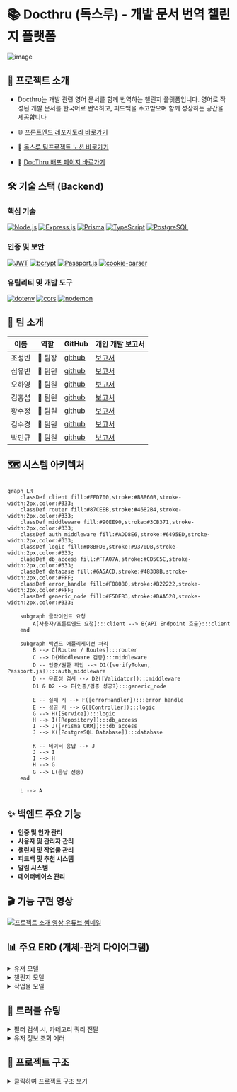 # 📚 Docthru (독스루) - 개발 문서 번역 챌린지 플랫폼

![image](https://github.com/user-attachments/assets/111a1379-7089-4d1d-9cf7-f02f8bb41d44)

## 🚀 프로젝트 소개

- Docthru는 개발 관련 영어 문서를 함께 번역하는 챌린지 플랫폼입니다. 영어로 작성된 개발 문서를 한국어로 번역하고, 피드백을 주고받으며 함께 성장하는 공간을 제공합니다

- 🌐 [프론트엔드 레포지토리 바로가기](https://github.com/JJOBO/6-Docthru-3team-FE)

- 📝 [독스루 팀프로젝트 노션 바로가기](https://www.notion.so/1ec2facab63c808d9b80ca0759018768?v=1ec2facab63c8156b3aa000c4b136520)

- 🚀 [DocThru 배포 페이지 바로가기](https://6-docthru-3team-fe-dev.vercel.app/)

## 🛠️ 기술 스택 (Backend)

### 핵심 기술

[![Node.js](https://img.shields.io/badge/node.js-339933?style=for-the-badge&logo=nodedotjs&logoColor=white)](https://nodejs.org/)
[![Express.js](https://img.shields.io/badge/express.js-%23404D59.svg?style=for-the-badge&logo=express&logoColor=%2361DAFB)](https://expressjs.com/)
[![Prisma](https://img.shields.io/badge/Prisma-blue?style=for-the-badge&logo=prisma&logoColor=white)](https://www.prisma.io/)
[![TypeScript](https://img.shields.io/badge/TypeScript-007ACC?style=for-the-badge&logo=typescript&logoColor=white)](https://www.typescriptlang.org/)
[![PostgreSQL](https://img.shields.io/badge/PostgreSQL-336791?style=for-the-badge&logo=postgresql&logoColor=white)](https://www.postgresql.org/)

### 인증 및 보안

[![JWT](https://img.shields.io/badge/JWT-black?style=for-the-badge)](https://jwt.io/)
[![bcrypt](https://img.shields.io/badge/bcrypt-232F3E?style=for-the-badge)](https://www.npmjs.com/package/bcrypt)
[![Passport.js](https://img.shields.io/badge/Passport.js-34B3E5?style=for-the-badge&logo=passport&logoColor=white)](http://www.passportjs.org/)
[![cookie-parser](https://img.shields.io/badge/cookie--parser-333333?style=for-the-badge)](https://www.npmjs.com/package/cookie-parser)

### 유틸리티 및 개발 도구

[![dotenv](https://img.shields.io/badge/dotenv-000?style=for-the-badge&logo=dotenv&logoColor=yellow)](https://www.npmjs.com/package/dotenv)
[![cors](https://img.shields.io/badge/cors-white?style=for-the-badge)](https://www.npmjs.com/package/cors)
[![nodemon](https://img.shields.io/badge/Nodemon-76D398?style=for-the-badge&logo=nodemon&logoColor=white)](https://nodemon.io/)

## 👥 팀 소개

| 이름   | 역할    | GitHub                                   | 개인 개발 보고서                                                 |
| ------ | ------- | ---------------------------------------- | ---------------------------------------------------------------- |
| 조성빈 | 🍉 팀장 | [github](https://github.com/JJOBO/)      | [보고서](https://www.notion.so/1ec2facab63c81eca07af4d8f2bd39c0) |
| 심유빈 | 🍒 팀원 | [github](https://github.com/shimyubin/)  | [보고서](https://www.notion.so/1f32facab63c8063af31e35ceaf5e7a8) |
| 오하영 | 🍑 팀원 | [github](https://github.com/fiivxyxxng/) | [보고서](https://www.notion.so/1f32facab63c8096b969da4f5399bd3a) |
| 김홍섭 | 🍇 팀원 | [github](https://github.com/rakaso598/)  | [보고서](https://www.notion.so/1f32facab63c80088ad2eba91feb3155) |
| 황수정 | 🍎 팀원 | [github](https://github.com/suejeong/)   | [보고서](https://www.notion.so/1f32facab63c80b08333f61e56fa361e) |
| 김수경 | 🍊 팀원 | [github](https://github.com/suKyoung25/) | [보고서](https://www.notion.so/1f32facab63c806bb835c90523b6869b) |
| 박민규 | 🍈 팀원 | [github](https://github.com/gksktl111/)  | [보고서](https://www.notion.so/1f32facab63c80b4b1c0f468d3656e78) |

## 🗺️ 시스템 아키텍처

```mermaid

graph LR
    classDef client fill:#FFD700,stroke:#B8860B,stroke-width:2px,color:#333;
    classDef router fill:#87CEEB,stroke:#4682B4,stroke-width:2px,color:#333;
    classDef middleware fill:#90EE90,stroke:#3CB371,stroke-width:2px,color:#333;
    classDef auth_middleware fill:#ADD8E6,stroke:#6495ED,stroke-width:2px,color:#333;
    classDef logic fill:#D8BFD8,stroke:#9370DB,stroke-width:2px,color:#333;
    classDef db_access fill:#FFA07A,stroke:#CD5C5C,stroke-width:2px,color:#333;
    classDef database fill:#6A5ACD,stroke:#483D8B,stroke-width:2px,color:#FFF;
    classDef error_handle fill:#F08080,stroke:#B22222,stroke-width:2px,color:#FFF;
    classDef generic_node fill:#F5DEB3,stroke:#DAA520,stroke-width:2px,color:#333;

    subgraph 클라이언트 요청
        A[사용자/프론트엔드 요청]:::client --> B{API Endpoint 호출}:::client
    end

    subgraph 백엔드 애플리케이션 처리
        B --> C[Router / Routes]:::router
        C --> D{Middleware 검증}:::middleware
        D -- 인증/권한 확인 --> D1([verifyToken, Passport.js]):::auth_middleware
        D -- 유효성 검사 --> D2([Validator]):::middleware
        D1 & D2 --> E{인증/검증 성공?}:::generic_node

        E -- 실패 시 --> F([errorHandler]):::error_handle
        E -- 성공 시 --> G([Controller]):::logic
        G --> H([Service]):::logic
        H --> I([Repository]):::db_access
        I --> J([Prisma ORM]):::db_access
        J --> K([PostgreSQL Database]):::database

        K -- 데이터 응답 --> J
        J --> I
        I --> H
        H --> G
        G --> L(응답 전송)
    end

    L --> A

```

## ✨ 백엔드 주요 기능

* **인증 및 인가 관리**
* **사용자 및 관리자 관리**
* **챌린지 및 작업물 관리**
* **피드백 및 추천 시스템**
* **알림 시스템**
* **데이터베이스 관리**

## 🎬 기능 구현 영상

[![프로젝트 소개 영상 유튜브 썸네일](https://github.com/user-attachments/assets/2b519985-a518-4945-85e2-2f15c5026058)](https://youtu.be/EClrOPXoyFY)

## 📊 주요 ERD (개체-관계 다이어그램)

<details>
<summary>유저 모델</summary>

![image](https://github.com/user-attachments/assets/0d9ab8b4-b173-4d30-bae9-8c99ea2adf28)

</details>

<details>
<summary>챌린지 모델</summary>

![image](https://github.com/user-attachments/assets/78a6f046-f11b-435a-96b9-425b92dd65a5)

</details>

<details>
<summary>작업물 모델</summary>

![image](https://github.com/user-attachments/assets/753396ea-70eb-4889-ac33-1d17a9827507)

</details>

## 🤯 트러블 슈팅

<details>
<summary>필터 검색 시, 카테고리 쿼리 전달</summary>

![image](https://github.com/user-attachments/assets/26854d51-c80d-4cff-8395-3bbbc978cd09)

![image](https://github.com/user-attachments/assets/6ca24c62-21d0-4821-9012-f7eab6c52077)

</details>

<details>
<summary>유저 정보 조회 에러</summary>

![image](https://github.com/user-attachments/assets/d0c5adf1-f20a-4b5d-9fdd-180a50d37302)

![image](https://github.com/user-attachments/assets/b27c38c1-6af7-4a33-a5e2-897fe8444d19)

</details>

## 🧩 프로젝트 구조

<details>
<summary>클릭하여 프로젝트 구조 보기</summary>

```
📦src
 ┣ 📂constants/             # 전역 상수 정의
 ┣ 📂controllers/           # API 요청 처리 및 응답 담당 (각 도메인별 분리)
 ┣ 📂exceptions/            # 커스텀 예외 및 에러 메시지 정의
 ┣ 📂middlewares/           # 요청 전처리/후처리, 인증, 유효성 검사 등 미들웨어
 ┃ ┗ 📂passport/          # Passport.js 인증 전략 (Google OAuth 포함)
 ┣ 📂prisma/                # Prisma ORM 관련 파일 (스키마, 마이그레이션, 시딩)
 ┃ ┣ 📂migrations/        # 데이터베이스 스키마 변경 이력
 ┃ ┣ 📂seed/              # 초기/테스트 데이터 시딩 로직
 ┃ ┃ ┗ 📂mocks/         # 시딩을 위한 목(Mock) 데이터
 ┣ 📂repositories/          # 데이터베이스 접근 및 쿼리 로직
 ┣ 📂routes/                # API 엔드포인트 및 라우팅 정의
 ┣ 📂services/              # 비즈니스 로직 및 데이터 처리
 ┣ 📂utils/                 # 재사용 가능한 유틸리티 함수 및 헬퍼
 ┗ 📜app.js                 # 애플리케이션의 메인 진입점
```

</details>

